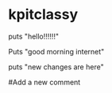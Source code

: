 kpitclassy
==========

puts "hello!!!!!!"

Puts "good morning internet"

puts "new changes are here"


#Add a new comment
